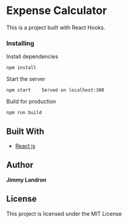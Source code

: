 # Expense Calculator
This is a project built with React Hooks. 


### Installing

Install dependencies

```
npm install
```


Start the server

```
npm start    Served on localhost:300
```

Build for production

```
npm run build
```


## Built With

* [React js](https://reactjs.org/)


## Author

 **Jimmy Landron** 



## License

This project is licensed under the MIT License 




